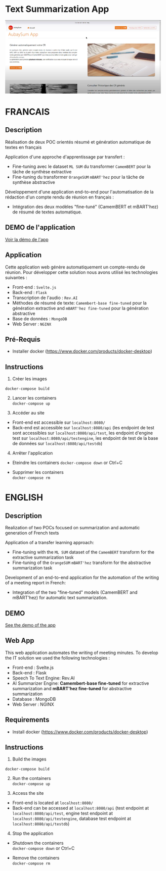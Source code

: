 # Text Summarization App

![](https://github.com/hugo-mi/Text-Summarization-App/blob/main/img/Homepage.png)

# **FRANCAIS**

## Description

Réalisation de deux POC orientés résumé et génération automatique de textes en français

Application d'une approche d'apprentissage par transfert : 
- Fine-tuning avec le dataset ``ML SUM`` du transformer ``CamemBERT`` pour la tâche de synthèse extractive
- Fine-tuning du transformer ``OrangeSUM`` ``mBART'hez`` pour la tâche de synthèse abstractive

Développement d'une application end-to-end pour l'automatisation de la rédaction d'un compte rendu de réunion en français :
- Intégration des deux modèles "fine-tuné" (CamemBERT et mBART'hez) de résumé de textes automatique.

## DEMO de l'application

[Voir la démo de l'app](https://drive.google.com/file/d/1IYGXjc4f1rdMuOasIejwXpb2QJf_Lx2K/view?usp=sharing)

## Application

Cette application web génère automatiquement un compte-rendu de réunion.
Pour développer cette solution nous avons utilisé les technologies suivantes :

- Front-end : ``Svelte.js``
- Back-end : ``Flask``
- Transcription de l'audio : ``Rev.AI``
- Méthodes de résumé de texte: 
``Camembert-base fine-tuned`` pour la génération extractive and ``mBART'hez fine-tuned`` pour la génération abstractive
- Base de données : ``MongoDB``
- Web Server : ``NGINX``

## Pré-Requis 

- Installer docker (https://www.docker.com/products/docker-desktop)

## Instructions

1. Créer les images 

```docker-compose build```

2. Lancer les containers  
```docker-compose up```

3. Accéder au site  
- Front-end est accessible sur `localhost:8080/`
- Back-end est accessible sur `localhost:8080/api` (les endpoint de test sont accessibles sur `localhost:8080/api/test`, les endpoint d'engine test sur `localhost:8080/api/testengine`, les endpoint de test de la base de données sur `localhost:8080/api/testdb`)

4.  Arrêter l'application
- Eteindre les containers
 ```docker-compose down``` or Ctrl+C

- Supprimer les containers  
 ```docker-compose rm```


# **ENGLISH**

## Description

Realization of two POCs focused on summarization and automatic generation of French texts

Application of a transfer learning approach: 
- Fine-tuning with the ``ML SUM`` dataset of the ``CamemBERT`` transform for the extractive summarization task
- Fine-tuning of the ``OrangeSUM`` ``mBART'hez`` transform for the abstractive summarization task

Development of an end-to-end application for the automation of the writing of a meeting report in French:
- Integration of the two "fine-tuned" models (CamemBERT and mBART'hez) for automatic text summarization.

## DEMO

[See the demo of the app](https://drive.google.com/file/d/1WBJFsRIHyvj2NU9GSeJw_V-Kn6RT_aFS/view?usp=sharing)

## Web App

This web application automates the writing of meeting minutes. 
To develop the IT solution we used the following technologies :

- Front-end : Svelte.js
- Back-end : Flask
- Speech To Text Engine: Rev.AI
- AI Summarizer Engine: 
**Camembert-base fine-tuned** for extractive summarization and **mBART'hez fine-tuned** for abstractive summarization 
- Database : MongoDB
- Web Server : NGINX

## Requirements

- Install docker (https://www.docker.com/products/docker-desktop)

## Instructions


1. Build the images 

```docker-compose build```

2. Run the containers  
```docker-compose up```

3. Access the site  
- Front-end is located at `localhost:8080/`
- Back-end can be accessed at `localhost:8080/api` (test endpoint at `localhost:8080/api/test`, engine test endpoint at `localhost:8080/api/testengine`, database test endpoint at `localhost:8080/api/testdb`)


4. Stop the application
- Shutdown the containers  
 ```docker-compose down``` or Ctrl+C

- Remove the containers  
 ```docker-compose rm```




